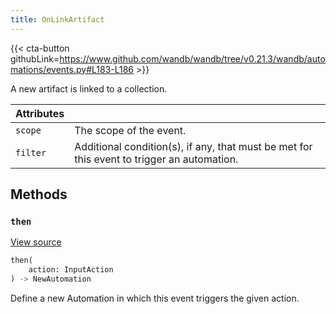 ```yaml
---
title: OnLinkArtifact
---
```


{{< cta-button githubLink=https://www.github.com/wandb/wandb/tree/v0.21.3/wandb/automations/events.py#L183-L186 >}}

A new artifact is linked to a collection.

| Attributes |  |
| :--- | :--- |
|  `scope` |  The scope of the event. |
|  `filter` |  Additional condition(s), if any, that must be met for this event to trigger an automation. |

## Methods

### `then`

[View source](https://www.github.com/wandb/wandb/tree/v0.21.3/wandb/automations/events.py#L152-L159)

```python
then(
    action: InputAction
) -> NewAutomation
```

Define a new Automation in which this event triggers the given action.
